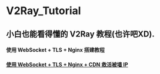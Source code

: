 # V2Ray_Tutorial
小白也能看得懂的 V2Ray 教程(也许吧XD).
------------------------------------------------------------------------------------------------------------------------------------------


#### 使用 WebSocket + TLS + Nginx 搭建教程

#### <a href="https://github.com/justsweetpotato/V2Ray_Tutorial/blob/master/Back.md">使用 WebSocket + TLS + Nginx + CDN 救活被墙 IP</a>
